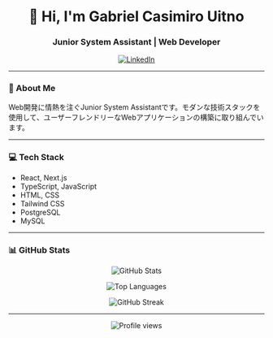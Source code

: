 <h1 align="center">👋 Hi, I'm Gabriel Casimiro Uitno</h1>
<h3 align="center">Junior System Assistant | Web Developer</h3>

<p align="center">
  <a href="https://www.linkedin.com/in/gabriel-casimiro-utino-b5924a249/">
    <img src="https://img.shields.io/badge/LinkedIn-0077B5?style=for-the-badge&logo=linkedin&logoColor=white" alt="LinkedIn"/>
  </a>
</p>

---

### 🚀 About Me

Web開発に情熱を注ぐJunior System Assistantです。モダンな技術スタックを使用して、ユーザーフレンドリーなWebアプリケーションの構築に取り組んでいます。

---

### 💻 Tech Stack

- React, Next.js
- TypeScript, JavaScript
- HTML, CSS
- Tailwind CSS
- PostgreSQL
- MySQL

---

### 📊 GitHub Stats

<p align="center">
  <img src="https://github-readme-stats.vercel.app/api?username=utinogabriel-code&show_icons=true&theme=tokyonight" alt="GitHub Stats" />
</p>

<p align="center">
  <img src="https://github-readme-stats.vercel.app/api/top-langs/?username=utinogabriel-code&layout=compact&theme=tokyonight" alt="Top Languages" />
</p>

<p align="center">
  <img src="https://github-readme-streak-stats.herokuapp.com/?user=Gabriel-Casimiro-Uitno&theme=tokyonight" alt="GitHub Streak" />
</p>

---

<p align="center">
  <img src="https://komarev.com/ghpvc/?username=utinogabriel-code&color=blueviolet&style=flat-square&label=Profile+Views" alt="Profile views" />
</p>
